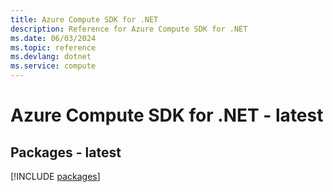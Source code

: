 ```yaml
---
title: Azure Compute SDK for .NET
description: Reference for Azure Compute SDK for .NET
ms.date: 06/03/2024
ms.topic: reference
ms.devlang: dotnet
ms.service: compute
---
```

# Azure Compute SDK for .NET - latest
## Packages - latest
[!INCLUDE [packages](compute-index.md)]